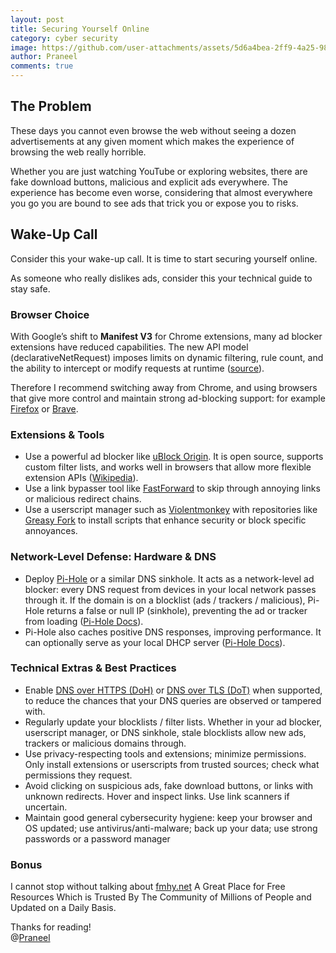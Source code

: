 ```yaml
---
layout: post
title: Securing Yourself Online
category: cyber security
image: https://github.com/user-attachments/assets/5d6a4bea-2ff9-4a25-9829-53ae791c4508
author: Praneel
comments: true
---
```


## The Problem  
These days you cannot even browse the web without seeing a dozen advertisements at any given moment which makes the experience of browsing the web really horrible.  

Whether you are just watching YouTube or exploring websites, there are fake download buttons, malicious and explicit ads everywhere. The experience has become even worse, considering that almost everywhere you go you are bound to see ads that trick you or expose you to risks.

## Wake-Up Call  
Consider this your wake-up call. It is time to start securing yourself online.

As someone who really dislikes ads, consider this your technical guide to stay safe.

### Browser Choice  
With Google’s shift to **Manifest V3** for Chrome extensions, many ad blocker extensions have reduced capabilities. The new API model (declarativeNetRequest) imposes limits on dynamic filtering, rule count, and the ability to intercept or modify requests at runtime ([source](https://www.ghostery.com/blog/manifest-v3-privacy)).  

Therefore I recommend switching away from Chrome, and using browsers that give more control and maintain strong ad-blocking support: for example [Firefox](https://www.mozilla.org/firefox/) or [Brave](https://brave.com/).

### Extensions & Tools  
- Use a powerful ad blocker like [uBlock Origin](https://ublockorigin.com/). It is open source, supports custom filter lists, and works well in browsers that allow more flexible extension APIs ([Wikipedia](https://en.wikipedia.org/wiki/UBlock_Origin)).  
- Use a link bypasser tool like [FastForward](https://fastforward.team/) to skip through annoying links or malicious redirect chains.  
- Use a userscript manager such as [Violentmonkey](https://violentmonkey.github.io/) with repositories like [Greasy Fork](https://greasyfork.org/en) to install scripts that enhance security or block specific annoyances.  

### Network-Level Defense: Hardware & DNS  
- Deploy [Pi-Hole](https://pi-hole.net/) or a similar DNS sinkhole. It acts as a network-level ad blocker: every DNS request from devices in your local network passes through it. If the domain is on a blocklist (ads / trackers / malicious), Pi-Hole returns a false or null IP (sinkhole), preventing the ad or tracker from loading ([Pi-Hole Docs](https://docs.pi-hole.net/)).  
- Pi-Hole also caches positive DNS responses, improving performance. It can optionally serve as your local DHCP server ([Pi-Hole Docs](https://docs.pi-hole.net/)).  

### Technical Extras & Best Practices  
- Enable [DNS over HTTPS (DoH)](https://developers.cloudflare.com/1.1.1.1/encryption/dns-over-https/) or [DNS over TLS (DoT)](https://developers.cloudflare.com/1.1.1.1/encryption/dns-over-tls/) when supported, to reduce the chances that your DNS queries are observed or tampered with.  
- Regularly update your blocklists / filter lists. Whether in your ad blocker, userscript manager, or DNS sinkhole, stale blocklists allow new ads, trackers or malicious domains through.  
- Use privacy-respecting tools and extensions; minimize permissions. Only install extensions or userscripts from trusted sources; check what permissions they request.  
- Avoid clicking on suspicious ads, fake download buttons, or links with unknown redirects. Hover and inspect links. Use link scanners if uncertain.  
- Maintain good general cybersecurity hygiene: keep your browser and OS updated; use antivirus/anti-malware; back up your data; use strong passwords or a password manager

### Bonus
I cannot stop without talking about [fmhy.net](https://fmhy.net/) A Great Place for Free Resources Which is Trusted By The Community of Millions of People and Updated on a Daily Basis.

Thanks for reading!<br>
@[Praneel](https://www.praneel.tech)
